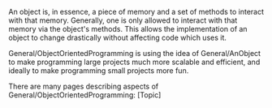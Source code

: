 

An object is, in essence, a piece of memory and a set of methods to interact with that memory. Generally, one is only allowed to interact with that memory via the object's methods. This allows the implementation of an object to change drastically without affecting code which uses it.

General/ObjectOrientedProgramming is using the idea of General/AnObject to make programming large projects much more scalable and efficient, and ideally to make programming small projects more fun.

There are many pages describing aspects of General/ObjectOrientedProgramming:
[Topic]
